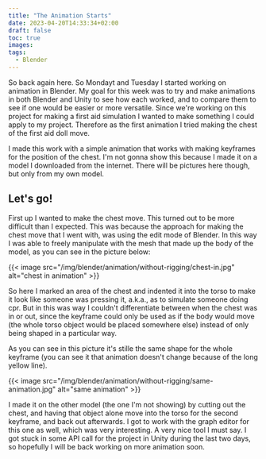 ```yaml
---
title: "The Animation Starts"
date: 2023-04-20T14:33:34+02:00
draft: false
toc: true
images:
tags:
  - Blender
---
```


So back again here. So Mondayt and Tuesday I started working on animation in Blender. My goal for this week was to try and make animations in both Blender and Unity to see how each worked, and to compare them to see if one would be easier or more versatile. Since we're working on this project for making a first aid simulation I wanted to make something I could apply to my project. Therefore as the first animation I tried making the chest of the first aid doll move.

I made this work with a simple animation that works with making keyframes for the position of the chest. I'm not gonna show this because I made it on a model I downloaded from the internet. There will be pictures here though, but only from my own model.

## Let's go!
First up I wanted to make the chest move. This turned out to be more difficult than I expected. This was because the approach for making the chest move that I went with, was using the edit mode of Blender. In this way I was able to freely manipulate with the mesh that made up the body of the model, as you can see in the picture below:

{{< image src="/img/blender/animation/without-rigging/chest-in.jpg" alt="chest in animation" >}}

So here I marked an area of the chest and indented it into the torso to make it look like someone was pressing it, a.k.a., as to simulate someone doing cpr. But in this was way I couldn't differentiate between when the chest was in or out, since the keyframe could only be used as if the body would move (the whole torso object would be placed somewhere else) instead of only being shaped in a particular way.

As you can see in this picture it's stille the same shape for the whole keyframe (you can see it that animation doesn't change because of the long yellow line).

{{< image src="/img/blender/animation/without-rigging/same-animation.jpg" alt="same animation" >}}

I made it on the other model (the one I'm not showing) by cutting out the chest, and having that object alone move into the torso for the second keyframe, and back out afterwards. I got to work with the graph editor for this one as well, which was very interesting. A very nice tool I must say. I got stuck in some API call for the project in Unity during the last two days, so hopefully I will be back working on more animation soon.